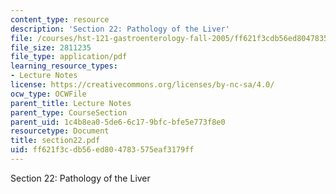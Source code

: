```yaml
---
content_type: resource
description: 'Section 22: Pathology of the Liver'
file: /courses/hst-121-gastroenterology-fall-2005/ff621f3cdb56ed804783575eaf3179ff_section22.pdf
file_size: 2811235
file_type: application/pdf
learning_resource_types:
- Lecture Notes
license: https://creativecommons.org/licenses/by-nc-sa/4.0/
ocw_type: OCWFile
parent_title: Lecture Notes
parent_type: CourseSection
parent_uid: 1c4b8ea0-5de6-6c17-9bfc-bfe5e773f8e0
resourcetype: Document
title: section22.pdf
uid: ff621f3c-db56-ed80-4783-575eaf3179ff
---
```

Section 22: Pathology of the Liver